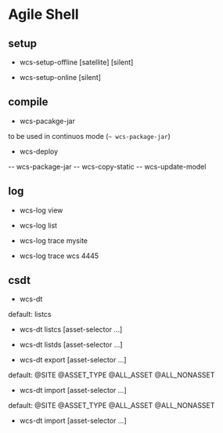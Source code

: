 # Agile Shell



## setup

- wcs-setup-offline [satellite] [silent]

- wcs-setup-online [silent]


## compile


- wcs-pacakge-jar

to be used in continuos mode (`~ wcs-package-jar`)

- wcs-deploy

-- wcs-package-jar
-- wcs-copy-static
-- wcs-update-model

## log

- wcs-log view

- wcs-log list

- wcs-log trace mysite

- wcs-log trace wcs 4445

## csdt

- wcs-dt 

default: listcs

- wcs-dt listcs [asset-selector ...]

- wcs-dt listds [asset-selector ...]

- wcs-dt export [asset-selector ...]

default: @SITE @ASSET_TYPE @ALL_ASSET @ALL_NONASSET

- wcs-dt import [asset-selector ...]

default: @SITE @ASSET_TYPE @ALL_ASSET @ALL_NONASSET

- wcs-dt import [asset-selector ...]

